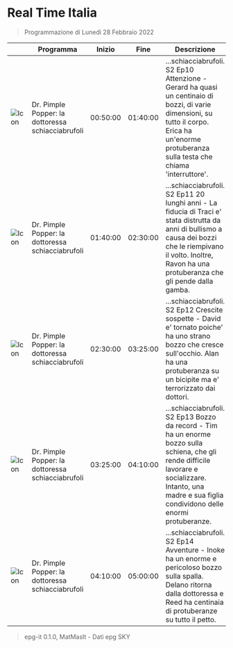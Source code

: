 # Real Time Italia
> Programmazione di Lunedì 28 Febbraio 2022

||Programma|Inizio|Fine|Descrizione|
|---|---|---|---|---|
|![Icon](https://guidatv.sky.it/uuid/f689b58b-4015-4036-b783-546a1e9f6f32/cover?md5ChecksumParam=bc8ffff74e873f45ebddab6133fbd4f9)|Dr. Pimple Popper: la dottoressa schiacciabrufoli|00:50:00|01:40:00|...schiacciabrufoli. S2 Ep10 Attenzione - Gerard ha quasi un centinaio di bozzi, di varie dimensioni, su tutto il corpo. Erica ha un&#039;enorme protuberanza sulla testa che chiama &#039;interruttore&#039;.
|![Icon](https://guidatv.sky.it/uuid/775700a6-7eb2-4813-be08-e0e2c5e65757/cover?md5ChecksumParam=bc8ffff74e873f45ebddab6133fbd4f9)|Dr. Pimple Popper: la dottoressa schiacciabrufoli|01:40:00|02:30:00|...schiacciabrufoli. S2 Ep11 20 lunghi anni - La fiducia di Traci e&#039; stata distrutta da anni di bullismo a causa dei bozzi che le riempivano il volto. Inoltre, Ravon ha una protuberanza che gli pende dalla gamba.
|![Icon](https://guidatv.sky.it/uuid/5e0d7094-8c90-4414-9bbe-55f6043f30e3/cover?md5ChecksumParam=bc8ffff74e873f45ebddab6133fbd4f9)|Dr. Pimple Popper: la dottoressa schiacciabrufoli|02:30:00|03:25:00|...schiacciabrufoli. S2 Ep12 Crescite sospette - David e&#039; tornato poiche&#039; ha uno strano bozzo che cresce sull&#039;occhio. Alan ha una protuberanza su un bicipite ma e&#039; terrorizzato dai dottori.
|![Icon](https://guidatv.sky.it/uuid/8ba204dc-6f3b-4f9b-bcd8-33f44b8f3887/cover?md5ChecksumParam=63b40a26582b816cab7b5e8e027b4c25)|Dr. Pimple Popper: la dottoressa schiacciabrufoli|03:25:00|04:10:00|...schiacciabrufoli. S2 Ep13 Bozzo da record - Tim ha un enorme bozzo sulla schiena, che gli rende difficile lavorare e socializzare. Intanto, una madre e sua figlia condividono delle enormi protuberanze.
|![Icon](https://guidatv.sky.it/uuid/intrattenimento_cover_oiOcEGjG-.png)|Dr. Pimple Popper: la dottoressa schiacciabrufoli|04:10:00|05:00:00|...schiacciabrufoli. S2 Ep14 Avventure - Inoke ha un enorme e pericoloso bozzo sulla spalla. Delano ritorna dalla dottoressa e Reed ha centinaia di protuberanze su tutto il petto.



 > epg-it 0.1.0, MatMasIt - Dati epg SKY